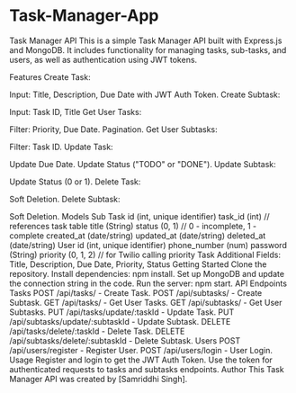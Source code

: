# Task-Manager-App
Task Manager API
This is a simple Task Manager API built with Express.js and MongoDB. It includes functionality for managing tasks, sub-tasks, and users, as well as authentication using JWT tokens.

Features
Create Task:

Input: Title, Description, Due Date with JWT Auth Token.
Create Subtask:

Input: Task ID, Title
Get User Tasks:

Filter: Priority, Due Date.
Pagination.
Get User Subtasks:

Filter: Task ID.
Update Task:

Update Due Date.
Update Status ("TODO" or "DONE").
Update Subtask:

Update Status (0 or 1).
Delete Task:

Soft Deletion.
Delete Subtask:

Soft Deletion.
Models
Sub Task
id (int, unique identifier)
task_id (int) // references task table
title (String)
status (0, 1) // 0 - incomplete, 1 - complete
created_at (date/string)
updated_at (date/string)
deleted_at (date/string)
User
id (int, unique identifier)
phone_number (num)
password (String)
priority (0, 1, 2) // for Twilio calling priority
Task
Additional Fields: Title, Description, Due Date, Priority, Status
Getting Started
Clone the repository.
Install dependencies: npm install.
Set up MongoDB and update the connection string in the code.
Run the server: npm start.
API Endpoints
Tasks
POST /api/tasks/ - Create Task.
POST /api/subtasks/ - Create Subtask.
GET /api/tasks/ - Get User Tasks.
GET /api/subtasks/ - Get User Subtasks.
PUT /api/tasks/update/:taskId - Update Task.
PUT /api/subtasks/update/:subtaskId - Update Subtask.
DELETE /api/tasks/delete/:taskId - Delete Task.
DELETE /api/subtasks/delete/:subtaskId - Delete Subtask.
Users
POST /api/users/register - Register User.
POST /api/users/login - User Login.
Usage
Register and login to get the JWT Auth Token.
Use the token for authenticated requests to tasks and subtasks endpoints.
Author
This Task Manager API was created by [Samriddhi Singh].
